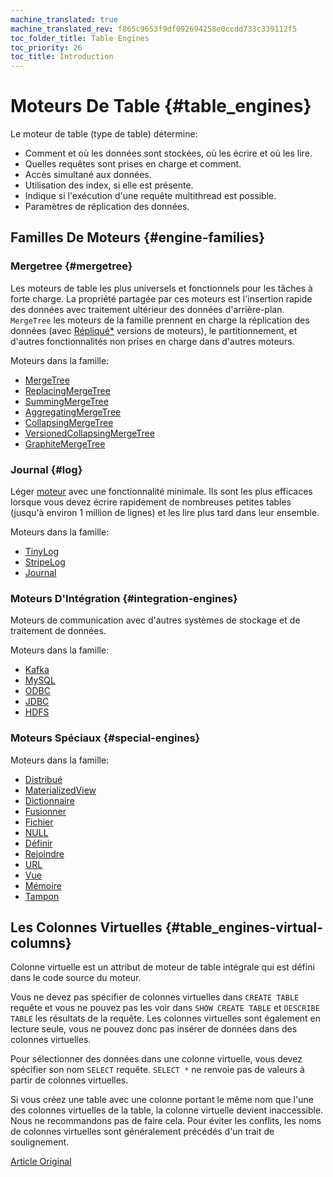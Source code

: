 ```yaml
---
machine_translated: true
machine_translated_rev: f865c9653f9df092694258e0ccdd733c339112f5
toc_folder_title: Table Engines
toc_priority: 26
toc_title: Introduction
---
```


# Moteurs De Table {#table_engines}

Le moteur de table (type de table) détermine:

-   Comment et où les données sont stockées, où les écrire et où les lire.
-   Quelles requêtes sont prises en charge et comment.
-   Accès simultané aux données.
-   Utilisation des index, si elle est présente.
-   Indique si l'exécution d'une requête multithread est possible.
-   Paramètres de réplication des données.

## Familles De Moteurs {#engine-families}

### Mergetree {#mergetree}

Les moteurs de table les plus universels et fonctionnels pour les tâches à forte charge. La propriété partagée par ces moteurs est l'insertion rapide des données avec traitement ultérieur des données d'arrière-plan. `MergeTree` les moteurs de la famille prennent en charge la réplication des données (avec [Répliqué\*](mergetree_family/replication.md) versions de moteurs), le partitionnement, et d'autres fonctionnalités non prises en charge dans d'autres moteurs.

Moteurs dans la famille:

-   [MergeTree](mergetree_family/mergetree.md)
-   [ReplacingMergeTree](mergetree_family/replacingmergetree.md)
-   [SummingMergeTree](mergetree_family/summingmergetree.md)
-   [AggregatingMergeTree](mergetree_family/aggregatingmergetree.md)
-   [CollapsingMergeTree](mergetree_family/collapsingmergetree.md)
-   [VersionedCollapsingMergeTree](mergetree_family/versionedcollapsingmergetree.md)
-   [GraphiteMergeTree](mergetree_family/graphitemergetree.md)

### Journal {#log}

Léger [moteur](log_family/index.md) avec une fonctionnalité minimale. Ils sont les plus efficaces lorsque vous devez écrire rapidement de nombreuses petites tables (jusqu'à environ 1 million de lignes) et les lire plus tard dans leur ensemble.

Moteurs dans la famille:

-   [TinyLog](log_family/tinylog.md)
-   [StripeLog](log_family/stripelog.md)
-   [Journal](log_family/log.md)

### Moteurs D'Intégration {#integration-engines}

Moteurs de communication avec d'autres systèmes de stockage et de traitement de données.

Moteurs dans la famille:

-   [Kafka](integrations/kafka.md)
-   [MySQL](integrations/mysql.md)
-   [ODBC](integrations/odbc.md)
-   [JDBC](integrations/jdbc.md)
-   [HDFS](integrations/hdfs.md)

### Moteurs Spéciaux {#special-engines}

Moteurs dans la famille:

-   [Distribué](special/distributed.md)
-   [MaterializedView](special/materializedview.md)
-   [Dictionnaire](special/dictionary.md)
-   [Fusionner](special/merge.md)
-   [Fichier](special/file.md)
-   [NULL](special/null.md)
-   [Définir](special/set.md)
-   [Rejoindre](special/join.md)
-   [URL](special/url.md)
-   [Vue](special/view.md)
-   [Mémoire](special/memory.md)
-   [Tampon](special/buffer.md)

## Les Colonnes Virtuelles {#table_engines-virtual-columns}

Colonne virtuelle est un attribut de moteur de table intégrale qui est défini dans le code source du moteur.

Vous ne devez pas spécifier de colonnes virtuelles dans `CREATE TABLE` requête et vous ne pouvez pas les voir dans `SHOW CREATE TABLE` et `DESCRIBE TABLE` les résultats de la requête. Les colonnes virtuelles sont également en lecture seule, vous ne pouvez donc pas insérer de données dans des colonnes virtuelles.

Pour sélectionner des données dans une colonne virtuelle, vous devez spécifier son nom `SELECT` requête. `SELECT *` ne renvoie pas de valeurs à partir de colonnes virtuelles.

Si vous créez une table avec une colonne portant le même nom que l'une des colonnes virtuelles de la table, la colonne virtuelle devient inaccessible. Nous ne recommandons pas de faire cela. Pour éviter les conflits, les noms de colonnes virtuelles sont généralement précédés d'un trait de soulignement.

[Article Original](https://clickhouse.tech/docs/en/operations/table_engines/) <!--hide-->
